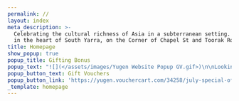 ```yaml
---
permalink: //
layout: index
meta_description: >-
  Celebrating the cultural richness of Asia in a subterranean setting. Located
  in the heart of South Yarra, on the Corner of Chapel St and Toorak Road.
title: Homepage
show_popup: true
popup_title: Gifting Bonus
popup_text: "![](</assets/images/Yugen Website Popup GV.gif>)\n\nLooking for the perfect gift or just want to treat yourself?\_\n\nThis July, enjoy a 20% bonus on all Yugen Dining gift cards.\_\n\nThe more you spend, the more you save!\n"
popup_button_text: Gift Vouchers
popup_button_link: 'https://yugen.vouchercart.com/34258/july-special-offer-our-gift-to-you'
_template: homepage
---
```


